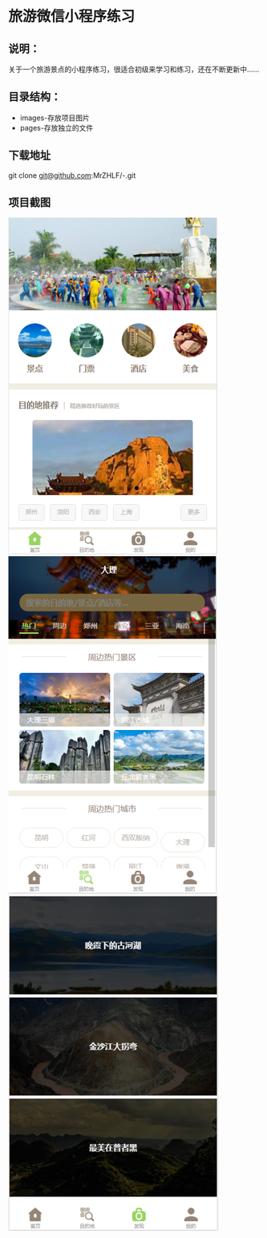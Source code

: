 # 旅游微信小程序练习
## 说明：
关于一个旅游景点的小程序练习，很适合初级来学习和练习，还在不断更新中......
## 目录结构：
* images-存放项目图片
* pages-存放独立的文件

## 下载地址
git clone git@github.com:MrZHLF/-.git

## 项目截图
![baidu](./client/images/1.png)
![baidu](./client/images/2.png)
![baidu](./client/images/3.png)